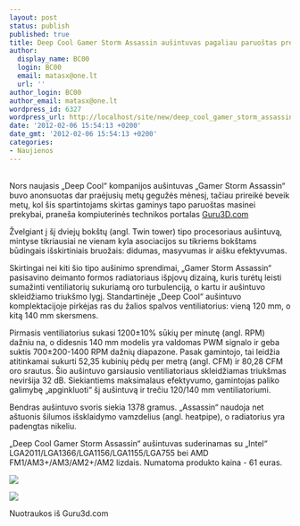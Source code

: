 ```yaml
---
layout: post
status: publish
published: true
title: Deep Cool Gamer Storm Assassin aušintuvas pagaliau paruoštas prekybai
author:
  display_name: BC00
  login: BC00
  email: matasx@one.lt
  url: ''
author_login: BC00
author_email: matasx@one.lt
wordpress_id: 6327
wordpress_url: http://localhost/site/new/deep_cool_gamer_storm_assassin_ausintuvas_pagaliau_paruostas_prekybai/
date: '2012-02-06 15:54:13 +0200'
date_gmt: '2012-02-06 15:54:13 +0200'
categories:
- Naujienos
---
```

<p>
<br />Nors naujasis „Deep Cool“ kompanijos aušintuvas „Gamer Storm Assassin“ buvo anonsuotas dar praėjusių metų gegužės mėnesį, tačiau prireikė beveik metų, kol šis spartintojams skirtas gaminys tapo paruoštas masinei prekybai, praneša kompiuterinės technikos portalas <a class="ns" href="http://www.guru3d.com/news/deep-cool-gamer-storm-assassin-cpu-cooler/">Guru3D.com</a></p>
<p>Žvelgiant į šį dviejų bokštų (angl. Twin tower) tipo procesoriaus aušintuvą, mintyse tikriausiai ne vienam kyla asociacijos su tikriems bokštams būdingais išskirtiniais bruožais: didumas, masyvumas ir aišku efektyvumas. </p>
<p>Skirtingai nei kiti šio tipo aušinimo sprendimai, „Gamer Storm Assassin“ pasisavino deimanto formos radiatoriaus išpjovų dizainą, kuris turėtų leisti sumažinti ventiliatorių sukuriamą oro turbulenciją, o kartu ir aušintuvo skleidžiamo triukšmo lygį. Standartinėje „Deep Cool“ aušintuvo komplektacijoje pirkėjas ras du žalios spalvos ventiliatorius: vieną 120 mm, o kitą 140 mm skersmens. </p>
<p>Pirmasis ventiliatorius sukasi 1200±10% sūkių per minutę (angl. RPM) dažniu na, o didesnis 140 mm modelis yra valdomas PWM signalo ir geba suktis 700±200-1400 RPM dažnių diapazone. Pasak gamintojo, tai leidžia atitinkamai sukurti 52,35 kubinių pėdų per metrą (angl. CFM) ir 80,28 CFM oro srautus. Šio aušintuvo garsiausio ventiliatoriaus skleidžiamas triukšmas neviršija 32 dB. Siekiantiems maksimalaus efektyvumo, gamintojas paliko galimybę „apginkluoti“ šį aušintuvą ir trečiu 120/140 mm ventiliatoriumi.</p>
<p>Bendras aušintuvo svoris siekia 1378 gramus. „Assassin“ naudoja net aštuonis šilumos išsklaidymo vamzdelius (angl. heatpipe), o radiatorius yra padengtas nikeliu.</p>
<p>„Deep Cool Gamer Storm Assassin“ aušintuvas suderinamas su „Intel“ LGA2011/LGA1366/LGA1156/LGA1155/LGA755 bei AMD FM1/AM3+/AM3/AM2+/AM2 lizdais. Numatoma produkto kaina - 61 euras.</p>
<p><img src=" http://www.guru3d.com/fullimage.php?image=36491" /></p>
<p><img src="http://www.guru3d.com/fullimage.php?image=36492" /></p>
<p><span class="saltinis">Nuotraukos iš Guru3d.com</span></p>
